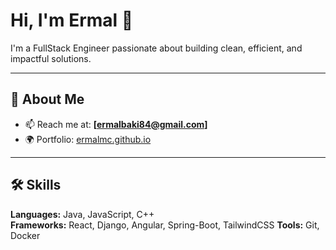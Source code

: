 # Hi, I'm Ermal 👋

I'm a FullStack Engineer passionate about building clean, efficient, and impactful solutions.

---

## 🔹 About Me
- 📫 Reach me at: **[ermalbaki84@gmail.com]**
- 🌍 Portfolio: [ermalmc.github.io](https://ermalmc.github.io/)

---

## 🛠️ Skills
**Languages:** Java, JavaScript, C++  
**Frameworks:** React, Django, Angular, Spring-Boot, TailwindCSS
**Tools:** Git, Docker

